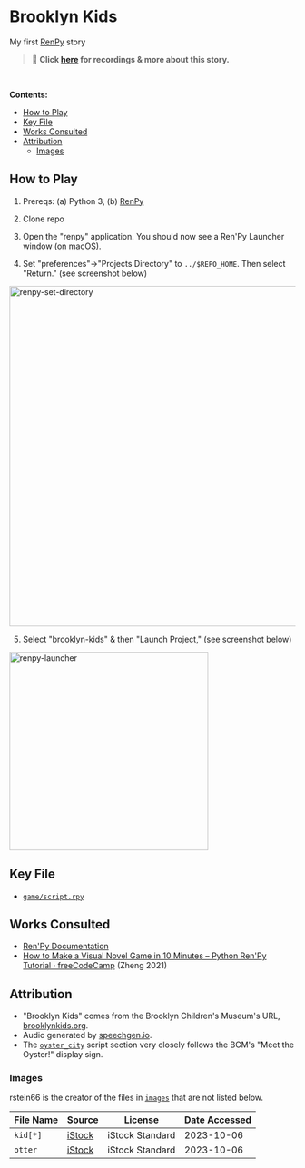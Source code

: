 # Brooklyn Kids

My first [RenPy](https://www.renpy.org/doc/html/) story

> 🎵 **Click [here](https://rstein66.github.io/projects/narrative-game/) for recordings & more about this story.**

<br />

**Contents:**

<!-- MarkdownTOC levels="2,3" -->

- [How to Play](#how-to-play)
- [Key File](#key-file)
- [Works Consulted](#works-consulted)
- [Attribution](#attribution)
    - [Images](#images)

<!-- /MarkdownTOC -->

## How to Play

1. Prereqs: (a) Python 3, (b) [RenPy](https://www.renpy.org/latest.html)

2. Clone repo

3. Open the "renpy" application. You should now see a Ren'Py Launcher window (on macOS).
  
4. Set "preferences"->"Projects Directory" to `../$REPO_HOME`. Then select "Return." (see screenshot below)

<img width="600" alt="renpy-set-directory" src="https://github.com/rstein66/brooklyn-kids/assets/5504473/f69e4127-7b4a-44bd-ac59-2aa2a5d31db7">
  
5. Select "brooklyn-kids" & then "Launch Project," (see screenshot below)

<img width="350" alt="renpy-launcher" src="https://github.com/rstein66/brooklyn-kids/assets/5504473/b7b8b693-18a4-4e7f-9fda-32acaceaae4a">


## Key File

- [`game/script.rpy`](game/script.rpy)


## Works Consulted

- [Ren'Py Documentation](https://www.renpy.org/doc/html/quickstart.html)
- [How to Make a Visual Novel Game in 10 Minutes – Python Ren'Py Tutorial · freeCodeCamp](https://www.freecodecamp.org/news/use-python-to-create-a-visual-novel/) (Zheng 2021)



## Attribution

- "Brooklyn Kids" comes from the Brooklyn Children's Museum's URL, [brooklynkids.org](https://www.brooklynkids.org/).
- Audio generated by [speechgen.io](https://speechgen.io/).
- The [`oyster_city`](game/script.rpy#L64) script section very closely follows the BCM's "Meet the Oyster!" display sign. 

### Images

rstein66 is the creator of the files in [`images`](game/images) that are not listed below. 


| File Name | Source | License  | Date Accessed |
| --------- | -------| ---------| --------------|
| `kid[*]` | [iStock](https://www.istockphoto.com/photo/people-isolated-on-white-bakcground-gm1472610950-502918187) | iStock Standard | 2023-10-06 |
 `otter` | [iStock](https://www.istockphoto.com/photo/european-otter-lutra-lutra-6-years-old-portrait-standing-against-white-background-gm823913136-133361437) |  iStock Standard | 2023-10-06 |
